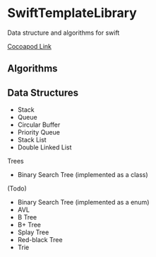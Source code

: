 # SwiftTemplateLibrary
Data structure and algorithms for swift

[Cocoapod Link](https://cocoapods.org/pods/SwiftTemplateLibrary)


## Algorithms

## Data Structures
- Stack
- Queue
- Circular Buffer
- Priority Queue
- Stack List
- Double Linked List

Trees
- Binary Search Tree (implemented as a class)

(Todo)
- Binary Search Tree (implemented as a enum)
- AVL
- B Tree
- B+ Tree
- Splay Tree
- Red-black Tree
- Trie